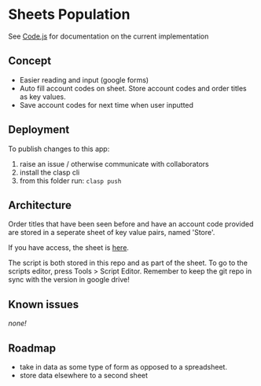 # Sheets Population
See [Code.js](/Code.js) for documentation on the current implementation

## Concept
- Easier reading and input (google forms)
- Auto fill account codes on sheet. Store account codes and order titles as key values.
- Save account codes for next time when user inputted

## Deployment
To publish changes to this app:
1. raise an issue / otherwise communicate with collaborators
2. install the clasp cli
3. from this folder run: `clasp push`

## Architecture
Order titles that have been seen before and have an account code provided are stored in a seperate sheet of key value pairs, named 'Store'.

If you have access, the sheet is [here](https://docs.google.com/spreadsheets/d/1OR8KySK4_EW1tIBgeOOsM-BL0OgncrnIJLxtgP3XxPY/edit#gid=1336382658).

The script is both stored in this repo and as part of the sheet. To go to the scripts editor, press Tools > Script Editor. Remember to keep the git repo
in sync with the version in google drive!

## Known issues
_none!_

## Roadmap
- take in data as some type of form as opposed to a spreadsheet.
- store data elsewhere to a second sheet